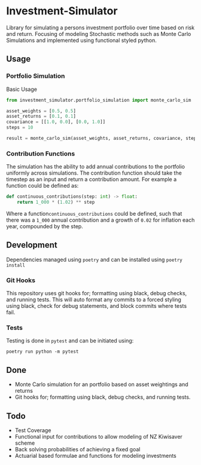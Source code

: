 # Investment-Simulator
Library for simulating a persons investment portfolio over time based on risk and return. Focusing of modeling Stochastic methods such as Monte
 Carlo Simulations and implemented using functional styled python.

## Usage
### Portfolio Simulation
Basic Usage
```python
from investment_simulator.portfolio_simulation import monte_carlo_sim

asset_weights = [0.5, 0.5]
asset_returns = [0.1, 0.1]
covariance = [[1.0, 0.0], [0.0, 1.0]]
steps = 10

result = monte_carlo_sim(asset_weights, asset_returns, covariance, steps)
```

### Contribution Functions
The simulation has the ability to add annual contributions to the portfolio uniformly across simulations. The contribution function should take the
 timestep as an input and return a contribution amount. For example a function could be defined as:
```python
def continuous_contributions(step: int) -> float:
    return 1_000 * (1.02) ** step
```

Where a function`continuous_contributions` could be defined, such that there was a `1_000` annual contribution and a growth of `0.02` for
 inflation each year, compounded by the step.

## Development
Dependencies managed using `poetry` and can be installed using `poetry install`

### Git Hooks
This repository uses git hooks for; formatting using black, debug checks, and running tests. This will auto format any commits to a forced styling
 using black, check for debug statements, and block commits where tests fail.

### Tests
Testing is done in `pytest` and can be initiated using:
```shell script
poetry run python -m pytest
```

## Done
* Monte Carlo simulation for an portfolio based on asset weightings and returns
* Git hooks for; formatting using black, debug checks, and running tests.

## Todo
* Test Coverage
* Functional input for contributions to allow modeling of NZ Kiwisaver scheme
* Back solving probabilities of achieving a fixed goal
* Actuarial based formulae and functions for modeling investments
